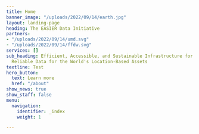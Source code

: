 ```yaml
---
title: Home
banner_image: "/uploads/2022/09/14/earth.jpg"
layout: landing-page
heading: The EASIER Data Initiative
partners:
- "/uploads/2022/09/14/umd.svg"
- "/uploads/2022/09/14/ffdw.svg"
services: []
sub_heading: Efficient, Accessible, and Sustainable Infrastructure for Extracting
  Reliable Data for the World's Location-Based Assets
textline: Test
hero_button:
  text: Learn more
  href: "/about"
show_news: true
show_staff: false
menu:
  navigation:
    identifier: _index
    weight: 1

---
```


